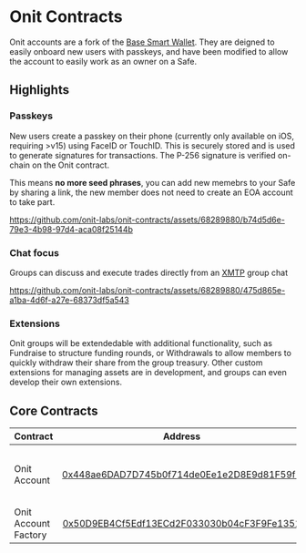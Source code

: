 # Onit Contracts

Onit accounts are a fork of the [Base Smart Wallet](https://github.com/coinbase/smart-wallet). They are deigned to easily onboard new users with passkeys, and have been modified to allow the account to easily work as an owner on a Safe. 

## Highlights

### **Passkeys**

New users create a passkey on their phone (currently only available on iOS, requiring >v15) using FaceID or TouchID. This is securely stored and is used to generate signatures for transactions. The P-256 signature is verified on-chain on the Onit contract.

This means **no more seed phrases**, you can add new memebrs to your Safe by sharing a link, the new member does not need to create an EOA account to take part.

https://github.com/onit-labs/onit-contracts/assets/68289880/b74d5d6e-79e3-4b98-97d4-aca08f25144b

### **Chat focus**

Groups can discuss and execute trades directly from an [XMTP](https://xmtp.org/) group chat

https://github.com/onit-labs/onit-contracts/assets/68289880/475d865e-a1ba-4d6f-a27e-68373df5a543


### **Extensions**

Onit groups will be extendedable with additional functionality, such as Fundraise to structure funding rounds, or Withdrawals to allow members to quickly withdraw their share from the group treasury. Other custom extensions for managing assets are in development, and groups can even develop their own extensions.

## Core Contracts

| Contract              |                                                            Address                                                            | Description                                     |
| :-------------------- | :---------------------------------------------------------------------------------------------------------------------------: | :---------------------------------------------- |
 Onit Account         | [0x448ae6DAD7D745b0f714de0Ee1e2D8E9d81F59f1](https://sepolia.basescan.org/address/0x448ae6DAD7D745b0f714de0Ee1e2D8E9d81F59f1#code) | Smart wallet with EOA or passkey owners   |
| Onit Account Factory | [0x50D9EB4Cf5Edf13ECd2F033030b04cF3F9Fe1351](https://sepolia.basescan.org/address/0x50D9EB4Cf5Edf13ECd2F033030b04cF3F9Fe1351#code) | Factory for Onit Accounts                      |

<br>
<br>
